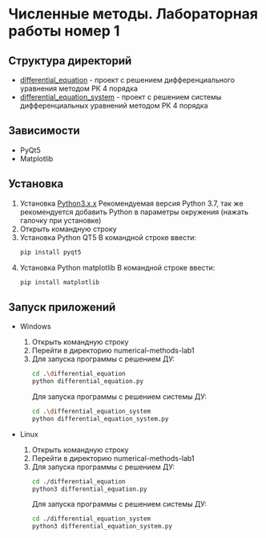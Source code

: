 # Численные методы. Лабораторная работы номер 1

## Структура директорий

- [differential_equation](differential_equation) - проект с решением дифференциального уравнения методом РК 4 порядка
- [differential_equation_system](differential_equation_system) - проект с решением системы дифференциальных уравнений методом РК 4 порядка

## Зависимости
- PyQt5
- Matplotlib

## Установка

1. Установка [Python3.x.x](http://www.python.org/downloads/)
   Рекомендуемая версия Python 3.7, так же рекомендуется добавить Python в параметры окружения (нажать галочку при установке)
2. Открыть командную строку
3. Установка Python QT5
   В командной строке ввести:
   ```bash
   pip install pyqt5
   ```
4. Установка Python matplotlib
   В командной строке ввести:
   ```bash
   pip install matplotlib
   ```
 ## Запуск приложений

- Windows
    1. Открыть командную строку
    2. Перейти в директорию numerical-methods-lab1
    3. Для запуска программы с решением ДУ:
        ```bash
        cd .\differential_equation
        python differential_equation.py
        ```
       Для запуска программы с решением системы ДУ:
        ```bash
        cd .\differential_equation_system
        python differential_equation_system.py
        ```

- Linux
    1. Открыть командную строку
    2. Перейти в директорию numerical-methods-lab1
    3. Для запуска программы с решением ДУ:
        ```bash
        cd ./differential_equation
        python3 differential_equation.py
        ```
       Для запуска программы с решением системы ДУ:
        ```bash
        cd ./differential_equation_system
        python3 differential_equation_system.py
        ```
    ```    